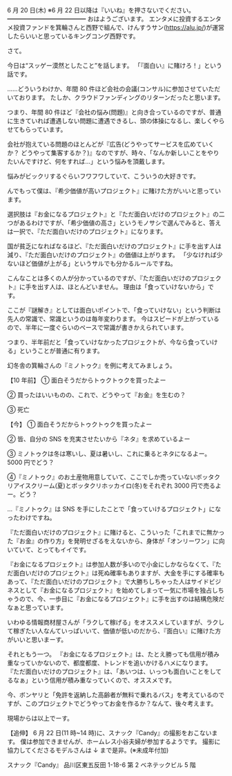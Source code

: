 6 月 20 日(木) ※6 月 22 日以降は『いいね』を押さないでください。
━━━━━━━━━━━━━
おはようございます。
エンタメに投資するエンタメ投資ファンドを箕輪さんと西野で組んで、けんすうサン(https://alu.jp/)が運営したらいいと思っているキングコング西野です。

さて。

今日は“スッゲー漠然としたこと”を話します。
「『面白い』に賭けろ！」という話です。

……どういうわけか、年間 80 件ほど会社の会議(コンサル)に参加させていただいております。
たしか、クラウドファンディングのリターンだったと思います。

つまり、年間 80 件ほど『会社の悩み(問題)』と向き合っているのですが、普通に生きていれば遭遇しない問題に遭遇できるし、頭の体操になるし、楽しくやらせてもらっています。

会社が抱えている問題のほとんどが『広告(どうやってサービスを広めていくか？ どうやって集客するか？)』なのですが、時々、「なんか新しいことをやりたいんですけど、何をすれば…」という悩みを頂戴します。

悩みがビックリするぐらいフワフワしていて、こういうの大好きです。

んでもって僕は、『希少価値が高いプロジェクト』に賭けた方がいいと思っています。

選択肢は『お金になるプロジェクト』と『ただ面白いだけのプロジェクト』の二つがあるわけですが、「希少価値の高さ」というモノサシで選んでみると、答えは一択で、『ただ面白いだけのプロジェクト』になります。

国が貧乏になればなるほど、『ただ面白いだけのプロジェクト』に手を出す人は減り、『ただ面白いだけのプロジェクト』の価値は上がります。
「少なければ少ないほど価値が上がる」というサルでも分かるルールですね。

こんなことは多くの人が分かっているのですが、『ただ面白いだけのプロジェクト』に手を出す人は、ほとんどいません。
理由は「食っていけないから」です。

ここが『謎解き』としては面白いポイントで、「食っていけない」という判断は先人の常識で、常識というのは毎年変わります。
今はスピードが上がっているので、半年に一度ぐらいのペースで常識が書きかえられています。

つまり、半年前だと「食っていけなかったプロジェクトが、今なら食っていける」ということが普通に有ります。

幻冬舎の箕輪さんの『ミノトゥク』を例に考えてみましょう。

【10 年前】
① 面白そうだからトゥクトゥクを買ったよー

② 買ったはいいものの、これで、どうやって『お金』を生むの？

③ 死亡

【今】
① 面白そうだからトゥクトゥクを買ったよー

② 皆、自分の SNS を充実させたいから『ネタ』を求めているよー

③ ミノトゥクは冬は寒いし、夏は暑いし、これに乗るとネタになるよー。5000 円でどう？

④『ミノトゥク』のお土産物用意していて、ここでしか売っていないボッタクリアイスクリーム(夏)とボッタクリホッカイロ(冬)をそれぞれ 3000 円で売るよー。どう？

…『ミノトゥク』は SNS を手にしたことで「食っていけるプロジェクト」になったわけですね。

『ただ面白いだけのプロジェクト』に賭けると、こういった「これまでに無かった『お金』の作り方」を発明せざるをえないから、身体が「オンリーワン」に向いていて、とってもイイです。

『お金になるプロジェクト』は参加人数が多いので小金にしかならなくて、『ただ面白いだけのプロジェクト』は死ぬ確率もありますが、大金を手にする確率もあって、『ただ面白いだけのプロジェクト』で大勝ちしちゃった人はサイドビジネスとして『お金になるプロジェクト』を始めてしまって一気に市場を独占しちゃうので、今、一歩目に『お金になるプロジェクト』に手を出すのは結構危険だなぁと思っています。

いわゆる情報商材屋さんが「ラクして稼げる」をオススメしていますが、ラクして稼ぎたい人なんていっぱいいて、価値が低いのだから、『面白い』に賭けた方がいいと思いまーす。

それともう一つ。
『お金になるプロジェクト』は、たとえ勝っても信用が積み重なっていかないので、都度都度、トレンドを追いかけるハメになります。
『ただ面白いだけのプロジェクト』は、「あいつは、いっつも面白いことをしてるなぁ」という信用が積み重なっていくので、オススメです。

今、ボンヤリと「免許を返納した高齢者が無料で乗れるバス」を考えているのですが、このプロジェクトでどうやってお金を作るか？なんて、後々考えます。

現場からは以上でーす。

【追伸】
6 月 22 日(11 時~14 時)に、スナック『Candy』の撮影をおこないます。
僕は参加できませんが、ホームレス小谷夫婦が参加するようです。
撮影に協力してくださるモデルさんは ↓ まで是非。(※未成年付加)

スナック『Candy』
品川区東五反田 1-18-6
第 2 ベネテックビル 5 階
